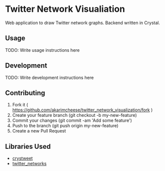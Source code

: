 # Twitter Network Visualiation

Web application to draw Twitter network graphs. Backend written in Crystal.

## Usage

TODO: Write usage instructions here

## Development

TODO: Write development instructions here

## Contributing

1. Fork it ( https://github.com/akarimcheese/twitter_network_visualization/fork )
2. Create your feature branch (git checkout -b my-new-feature)
3. Commit your changes (git commit -am 'Add some feature')
4. Push to the branch (git push origin my-new-feature)
5. Create a new Pull Request

## Libraries Used
- [crystweet](https://github.com/akarimcheese/crystweet)
- [twitter_networks](https://github.com/akarimcheese/twitter_networks)


